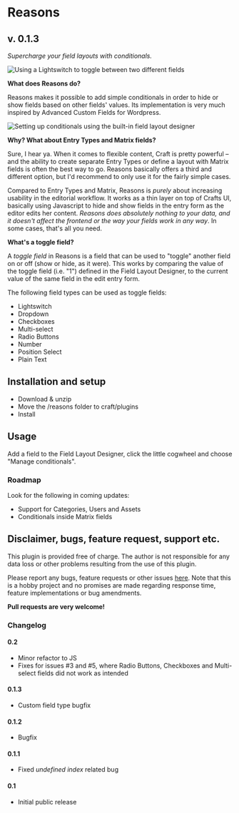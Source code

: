 # Reasons
## v. 0.1.3

_Supercharge your field layouts with conditionals._  

![Using a Lightswitch to toggle between two different fields](http://g.recordit.co/nYxQIkpK0j.gif)

**What does Reasons do?**  

Reasons makes it possible to add simple conditionals in order to hide or show fields based on other fields' values. Its implementation is very much inspired by Advanced Custom Fields for Wordpress.

![Setting up conditionals using the built-in field layout designer](http://g.recordit.co/R7Ti1xpL9Q.gif)

**Why? What about Entry Types and Matrix fields?**

Sure, I hear ya. When it comes to flexible content, Craft is pretty powerful – and the ability to create separate Entry Types or define a layout with Matrix fields is often the best way to go. Reasons basically offers a third and different option, but I'd recommend to only use it for the fairly simple cases.  

Compared to Entry Types and Matrix, Reasons is _purely_ about increasing usability in the editorial workflow. It works as a thin layer on top of Crafts UI, basically using Javascript to hide and show fields in the entry form as the editor edits her content. _Reasons does absolutely nothing to your data, and it doesn't affect the frontend or the way your fields work in any way_. In some cases, that's all you need.

**What's a toggle field?**

A _toggle field_ in Reasons is a field that can be used to "toggle" another field on or off (show or hide, as it were). This works by comparing the value of the toggle field (i.e. "1") defined in the Field Layout Designer, to the current value of the same field in the edit entry form.  

The following field types can be used as toggle fields:  

* Lightswitch
* Dropdown
* Checkboxes
* Multi-select
* Radio Buttons
* Number
* Position Select
* Plain Text

## Installation and setup

* Download & unzip
* Move the /reasons folder to craft/plugins
* Install

## Usage

Add a field to the Field Layout Designer, click the little cogwheel and choose "Manage conditionals".

### Roadmap

Look for the following in coming updates:

* Support for Categories, Users and Assets
* Conditionals inside Matrix fields

## Disclaimer, bugs, feature request, support etc.

This plugin is provided free of charge. The author is not responsible for any data loss or other problems resulting from the use of this plugin.  

Please report any bugs, feature requests or other issues [here](https://github.com/mmikkel/Reasons-Craft/issues). Note that this is a hobby project and no promises are made regarding response time, feature implementations or bug amendments.  

**Pull requests are very welcome!**

### Changelog

#### 0.2

* Minor refactor to JS
* Fixes for issues #3 and #5, where Radio Buttons, Checkboxes and Multi-select fields did not work as intended

#### 0.1.3

* Custom field type bugfix

#### 0.1.2

* Bugfix

#### 0.1.1

* Fixed _undefined index_ related bug

#### 0.1

* Initial public release
